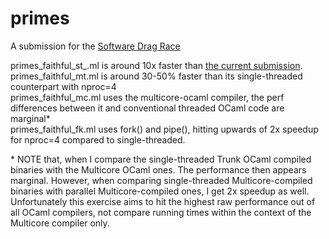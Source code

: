 # primes
A submission for the [Software Drag Race](https://github.com/PlummersSoftwareLLC/Primes)

primes_faithful_st_.ml is around 10x faster than [the current submission](https://github.com/PlummersSoftwareLLC/Primes/tree/drag-race/PrimeOCaml/solution_1).  
primes_faithful_mt.ml is around 30-50% faster than its single-threaded counterpart with nproc=4  
primes_faithful_mc.ml uses the multicore-ocaml compiler, the perf differences between it and conventional threaded OCaml code are marginal*  
primes_faithful_fk.ml uses fork() and pipe(), hitting upwards of 2x speedup for nproc=4 compared to single-threaded.


\* NOTE that, when I compare the single-threaded Trunk OCaml compiled binaries with the Multicore OCaml ones. The performance then appears marginal. However, when comparing single-threaded Multicore-compiled binaries with parallel Multicore-compiled ones, I get 2x speedup as well. Unfortunately this exercise aims to hit the highest raw performance out of all OCaml compilers, not compare running times within the context of the Multicore compiler only.

